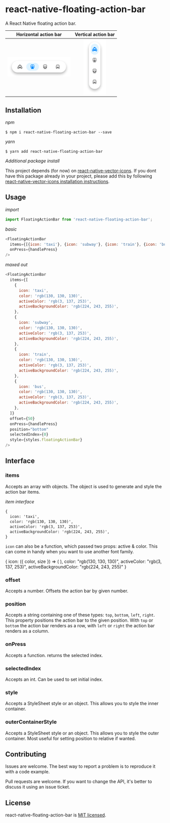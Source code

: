 # react-native-floating-action-bar

A React Native floating action bar.

|                   Horizontal action bar                    |                  Vertical action bar                   |
| :--------------------------------------------------------: | :----------------------------------------------------: |
| ![Horizontal action bar](assets/horizontal-action-bar.png) | ![Vertical action bar](assets/vertical-action-bar.png) |

## Installation

_npm_

```shell
$ npm i react-native-floating-action-bar --save
```

_yarn_

```shell
$ yarn add react-native-floating-action-bar
```

_Additional package install_

This project depends (for now) on [react-native-vector-icons](https://github.com/oblador/react-native-vector-icons). If you dont have this package already in your project, please add this by following [react-native-vector-icons installation instructions](https://github.com/oblador/react-native-vector-icons#installation).

## Usage

_import_

```javascript
import FloatingActionBar from 'react-native-floating-action-bar';
```

_basic_

```javascript
<FloatingActionBar
  items={[{icon: 'taxi'}, {icon: 'subway'}, {icon: 'train'}, {icon: 'bus'}]}
  onPress={handlePress}
/>
```

_maxed out_

```javascript
<FloatingActionBar
  items={[
    {
      icon: 'taxi',
      color: 'rgb(130, 130, 130)',
      activeColor: 'rgb(3, 137, 253)',
      activeBackgroundColor: 'rgb(224, 243, 255)',
    },
    {
      icon: 'subway',
      color: 'rgb(130, 130, 130)',
      activeColor: 'rgb(3, 137, 253)',
      activeBackgroundColor: 'rgb(224, 243, 255)',
    },
    {
      icon: 'train',
      color: 'rgb(130, 130, 130)',
      activeColor: 'rgb(3, 137, 253)',
      activeBackgroundColor: 'rgb(224, 243, 255)',
    },
    {
      icon: 'bus',
      color: 'rgb(130, 130, 130)',
      activeColor: 'rgb(3, 137, 253)',
      activeBackgroundColor: 'rgb(224, 243, 255)',
    },
  ]}
  offset={50}
  onPress={handlePress}
  position="bottom"
  selectedIndex={0}
  style={styles.floatingActionBar}
/>
```

## Interface

### items

Accepts an array with objects. The object is used to generate and style the action bar items.

_item interface_

```
{
  icon: 'taxi',
  color: 'rgb(130, 130, 130)',
  activeColor: 'rgb(3, 137, 253)',
  activeBackgroundColor: 'rgb(224, 243, 255)',
}
```

`icon` can also be a function, which passed two props: active & color. This can come in handy when you want to use another font family.

{
  icon: ({ color, size }) => (
    <Icon name="compass" size={size} color={color} />
  ),
  color: "rgb(130, 130, 130)",
  activeColor: "rgb(3, 137, 253)",
  activeBackgroundColor: "rgb(224, 243, 255)"
}


### offset

Accepts a number. Offsets the action bar by given number.

### position

Accepts a string containing one of these types: `top`, `bottom`, `left`, `right`.
This property positions the action bar to the given position. With `top` or `bottom` the action bar renders as a row, with `left` or `right` the action bar renders as a column.

### onPress

Accepts a function. returns the selected index.

### selectedIndex

Accepts an int. Can be used to set initial index.

### style

Accepts a StyleSheet style or an object. This allows you to style the inner container.

### outerContainerStyle

Accepts a StyleSheet style or an object. This allows you to style the outer container. Most useful for setting position to relative if wanted.


## Contributing

Issues are welcome. The best way to report a problem is to reproduce it with a code example.

Pull requests are welcome. If you want to change the API, it's better to discuss it using an issue ticket.

## License

react-native-floating-action-bar is [MIT licensed](./LICENSE).
